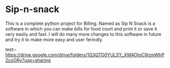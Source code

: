 # Sip-n-snack
This is a complete python project for Billing. Named as Sip N Snack is a software in which you can make bills for food court and print it or save it very easliy and fast. I will do many more changes to this software in future and try it to make more easy and user ferindly.


test:-
https://drive.google.com/drive/folders/1Q3QTD0YULSY_XWAOIoC9jzmWhP2coORy?usp=sharing
